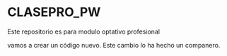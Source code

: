 # CLASEPRO\_PW

Este repositorio es para modulo optativo profesional



vamos a crear un código nuevo. Este cambio lo ha hecho un companero.

